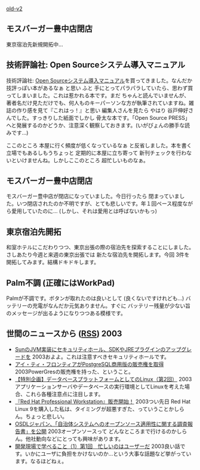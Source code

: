 [old-v2](ig031103-orig.html)

## モスバーガー豊中店閉店

東京宿泊先新規開拓中…


## 技術評論社: Open Sourceシステム導入マニュアル

技術評論社: [Open Sourceシステム導入マニュアル](http://www.gihyo.co.jp/magazines/opensource)を買ってきました。なんだか 技評っぽい本があるなぁ と思い ふと 手にとってパラパラしていたら、思わず買ってしまいました。これは惹かれる本です。まだ ちゃんと読んでいませんが、著者名だけ見ただけでも、何人ものキーパーソンな方が執筆されていますね。雑誌の作り感を見て『これはっ！』と思い 編集人さんを見たら やはり 谷戸伸好さんでした。すっきりした紙面でしかし 骨太な本です。「Open Source PRESS」へと発展するのかどうか、注意深く観察しておきます。(いがぴょんの勝手な読みです…)

ここのところ 本屋に行く頻度が低くなっているなぁ と反省しました。本を書く立場でもあるしもうちょっと 定期的に本屋に立ち寄って 新刊チェックを行わないといけませんね。しかしここのところ 超忙しいものなぁ。

## モスバーガー豊中店閉店

モスバーガー豊中店が閉店になっていました。今日行ったら 閉まっていました。いつ閉店されたのか不明ですが、とても悲しいです。年１回ペース程度ながら愛用していたのに… (しかし、それは愛用とは呼ばないかもっ)

## 東京宿泊先開拓

和室ホテルにこだわりつつ、東京出張の際の宿泊先を探索することにしました。さしあたり今週と来週の東京出張では 新たな宿泊先を開拓します。今回 3件を開拓してみます。結構ドキドキします。

## Palm不調 (正確にはWorkPad)

Palmが不調です。ボタンが取れたのは良いとして (良くないですけれども…) バッテリーの充電がなんだか元気ありません。すぐに バッテリー残量が少ない旨のメッセージが出るようになりつつある模様です。

## 世間のニュースから ([RSS](ig031103-news.xml)) 2003


* [SunのJVM実装にセキュリティホール、SDKやJREプラグインのアップグレードを](http://www.zdnet.co.jp/enterprise/0310/30/epn08.html)  2003およよ。これは注意すべきセキュリティホールです。
* [アイ・ティ・フロンティアがPostgreSQL商用版の販売権を取得](http://itpro.nikkeibp.co.jp/free/NC/NEWS/20031030/136028/index.shtml)  2003PowerGresの販売権を持った、ということ。
* [【特別企画】データベースプラットフォームとしてのLinux（第2回）](http://linux.ascii24.com/linux/news/today/2003/11/03/646652-000.html)  2003アプリケーションサーバやデータベースの実行環境としてLinuxを考えた場合、これら各種注意点に注目します。
* [『Red Hat Professional Workstation』販売開始！](http://linux.ascii24.com/linux/news/today/2003/11/01/646676-000.html)  2003つい先日 Red Hat Linux 9を購入した私は、タイミングが超悪すぎた、っていうことかしらん。ちょっと悲しい。
* [OSDLジャパン、「自治体システムへのオープンソース適用性に関する調査報告書」を公開](http://linux.ascii24.com/linux/news/today/2003/10/31/646656-000.html)  2003オープンソースって どんなところまで行けるのかしらん。他社動向などにとっても興味があります。
* [開発現場で学べること（1）第1回　忙しいのはユーザーだ](http://jibun.atmarkit.co.jp/lskill01/rensai/devgenba01/devgenba01.html)  2003良い話です。いかにユーザに負担をかけないのか…という大事な話題など挙がっています。なるほどねぇ。